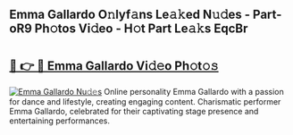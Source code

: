 ## Emma Gallardo O𝚗lyf𝚊ns Le𝚊𝚔ed N𝚞𝚍es - Part-oR9 Ph𝚘tos Vi𝚍eo - H𝚘t Part Le𝚊𝚔s EqcBr

# <h2><a href="http://hf0c7z.feru.top/?c=Emma+Gallardo">🔗 👉 🔴 Emma Gallardo Vi𝚍𝚎o Ph𝚘t𝚘𝚜</a></h2>

[![Emma Gallardo Nu𝚍𝚎s](https://i.imgur.com/0TWrTi3.gif)](http://hf0c7z.feru.top/?c=Emma+Gallardo)
Online personality Emma Gallardo with a passion for dance and lifestyle, creating engaging content. Charismatic performer Emma Gallardo, celebrated for their captivating stage presence and entertaining performances. 
